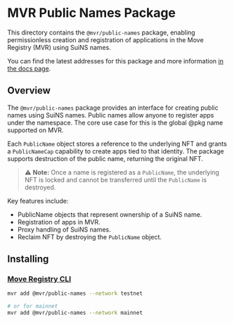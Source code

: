 # MVR Public Names Package

This directory contains the `@mvr/public-names` package, enabling permissionless creation and registration of applications in the Move Registry (MVR) using SuiNS names.

You can find the latest addresses for this package and more information [in the docs page](https://docs.suins.io/move-registry).

## Overview

The `@mvr/public-names` package provides an interface for creating public names using SuiNS names. Public names allow anyone to register apps under the namespace. The core use case for this is the global @pkg name supported on MVR.

Each `PublicName` object stores a reference to the underlying NFT and grants a `PublicNameCap` capability to create apps tied to that identity. The package supports destruction of the public name, returning the original NFT.

> ⚠️ **Note:** Once a name is registered as a `PublicName`, the underlying NFT is locked and cannot be transferred until the `PublicName` is destroyed.

Key features include:

-   PublicName objects that represent ownership of a SuiNS name.
-   Registration of apps in MVR.
-   Proxy handling of SuiNS names.
-   Reclaim NFT by destroying the `PublicName` object.

## Installing

### [Move Registry CLI](https://docs.mvr.app/move-registry)

```bash
mvr add @mvr/public-names --network testnet

# or for mainnet
mvr add @mvr/public-names --network mainnet
```
